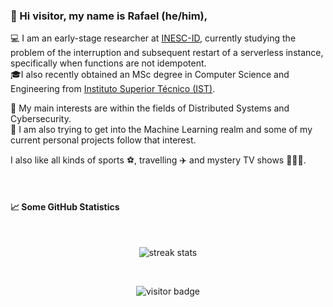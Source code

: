 ### 👋 Hi visitor, my name is Rafael (he/him),

💻 I am an early-stage researcher at [INESC-ID](https://www.inesc-id.pt/), currently studying the problem of the interruption and subsequent restart of a serverless instance, specifically when functions are not idempotent. <br>
🎓I also recently obtained an MSc degree in Computer Science and Engineering from [Instituto Superior Técnico (IST)](https://tecnico.ulisboa.pt/).

🧐 My main interests are within the fields of Distributed Systems and Cybersecurity. <br>
🤖 I am also trying to get into the Machine Learning realm and some of my current personal projects follow that interest.

I also like all kinds of sports ⚽️, travelling ✈️ and mystery TV shows 🕵🏻‍♂️.

<br>

#### 📈 Some GitHub Statistics 

<br>

<p align="center">
  <picture>
    <source media="(prefers-color-scheme: dark)" srcset="https://streak-stats.demolab.com?user=rafael-c-alexandre&theme=dark&border_radius=3" />
    <img src="https://streak-stats.demolab.com?user=rafael-c-alexandre&border_radius=3" alt="streak stats" />
  </picture>
</p>

<br>

<p align="center">
<img src="https://visitor-badge.laobi.icu/badge?page_id=rafael-c-alexandre" alt="visitor badge"/>       
</p>

<!--
Here are some ideas to get you started:

- 🔭 I’m currently working on ...
- 🌱 I’m currently learning ...
- 👯 I’m looking to collaborate on ...
- 🤔 I’m looking for help with ...
- 💬 Ask me about ...
- 📫 How to reach me: ...
- 😄 Pronouns: ...
- ⚡ Fun fact: ...
-->

